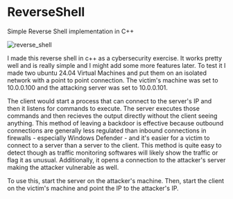 # ReverseShell
Simple Reverse Shell implementation in C++


![reverse_shell](https://github.com/user-attachments/assets/403be26d-e151-4d13-b755-67b86d740533)

I made this reverse shell in c++ as a cybersecurity exercise. It works pretty well and is really simple and I might add some more features later. To test it I made two ubuntu 24.04 Virtual Machines and put them on an isolated network with a point to point connection. The victim's machine was set to 10.0.0.100 and the attacking server was set to 10.0.0.101. 

The client would start a process that can connect to the server's IP and then it listens for commands to execute. The server executes those commands and then recieves the output directly without the client seeing anything. This method of leaving a backdoor is effective because outbound connections are generally less regulated than inbound connections in firewalls - especially Windows Defender - and it's easier for a victim to connect to a server than a server to the client. This method is quite easy to detect though as traffic monitoring softwares will likely show the traffic or flag it as unusual. Additionally, it opens a connection to the attacker's server making the attacker vulnerable as well.

To use this, start the server on the attacker's machine. Then, start the client on the victim's machine and point the IP to the attacker's IP. 
